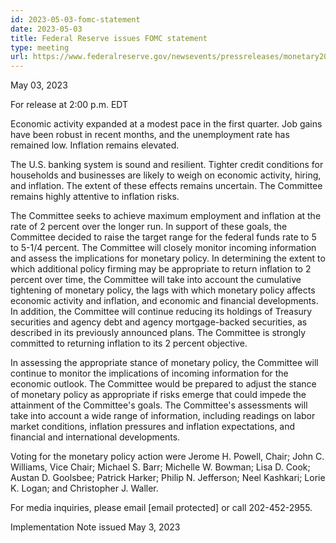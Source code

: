 ```yaml
---
id: 2023-05-03-fomc-statement
date: 2023-05-03
title: Federal Reserve issues FOMC statement
type: meeting
url: https://www.federalreserve.gov/newsevents/pressreleases/monetary20230503a.htm
---
```


May 03, 2023

For release at 2:00 p.m. EDT

Economic activity expanded at a modest pace in the first quarter. Job gains have been robust in recent months, and the unemployment rate has remained low. Inflation remains elevated.

The U.S. banking system is sound and resilient. Tighter credit conditions for households and businesses are likely to weigh on economic activity, hiring, and inflation. The extent of these effects remains uncertain. The Committee remains highly attentive to inflation risks.

The Committee seeks to achieve maximum employment and inflation at the rate of 2 percent over the longer run. In support of these goals, the Committee decided to raise the target range for the federal funds rate to 5 to 5-1/4 percent. The Committee will closely monitor incoming information and assess the implications for monetary policy. In determining the extent to which additional policy firming may be appropriate to return inflation to 2 percent over time, the Committee will take into account the cumulative tightening of monetary policy, the lags with which monetary policy affects economic activity and inflation, and economic and financial developments. In addition, the Committee will continue reducing its holdings of Treasury securities and agency debt and agency mortgage-backed securities, as described in its previously announced plans. The Committee is strongly committed to returning inflation to its 2 percent objective.

In assessing the appropriate stance of monetary policy, the Committee will continue to monitor the implications of incoming information for the economic outlook. The Committee would be prepared to adjust the stance of monetary policy as appropriate if risks emerge that could impede the attainment of the Committee's goals. The Committee's assessments will take into account a wide range of information, including readings on labor market conditions, inflation pressures and inflation expectations, and financial and international developments.

Voting for the monetary policy action were Jerome H. Powell, Chair; John C. Williams, Vice Chair; Michael S. Barr; Michelle W. Bowman; Lisa D. Cook; Austan D. Goolsbee; Patrick Harker; Philip N. Jefferson; Neel Kashkari; Lorie K. Logan; and Christopher J. Waller.

For media inquiries, please email [email protected] or call 202-452-2955.

Implementation Note issued May 3, 2023